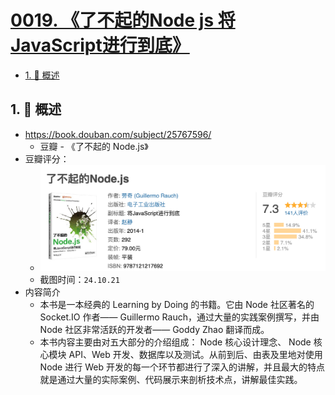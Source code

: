# [0019. 《了不起的Node js 将JavaScript进行到底》](https://github.com/Tdahuyou/TNotes.nodejs/tree/main/notes/0019.%20%E3%80%8A%E4%BA%86%E4%B8%8D%E8%B5%B7%E7%9A%84Node%20js%20%E5%B0%86JavaScript%E8%BF%9B%E8%A1%8C%E5%88%B0%E5%BA%95%E3%80%8B)

<!-- region:toc -->

- [1. 📒 概述](#1--概述)

<!-- endregion:toc -->

## 1. 📒 概述

- https://book.douban.com/subject/25767596/
  - 豆瓣 - 《了不起的 Node.js》
- 豆瓣评分：
  - ![](assets/2024-10-21-02-49-44.png)
  - 截图时间：`24.10.21`
- 内容简介
  - 本书是一本经典的 Learning by Doing 的书籍。它由 Node 社区著名的 Socket.IO 作者—— Guillermo Rauch，通过大量的实践案例撰写，并由 Node 社区非常活跃的开发者—— Goddy Zhao 翻译而成。
  - 本书内容主要由对五大部分的介绍组成： Node 核心设计理念、 Node 核心模块 API、Web 开发、数据库以及测试。从前到后、由表及里地对使用 Node 进行 Web 开发的每一个环节都进行了深入的讲解，并且最大的特点就是通过大量的实际案例、代码展示来剖析技术点，讲解最佳实践。
